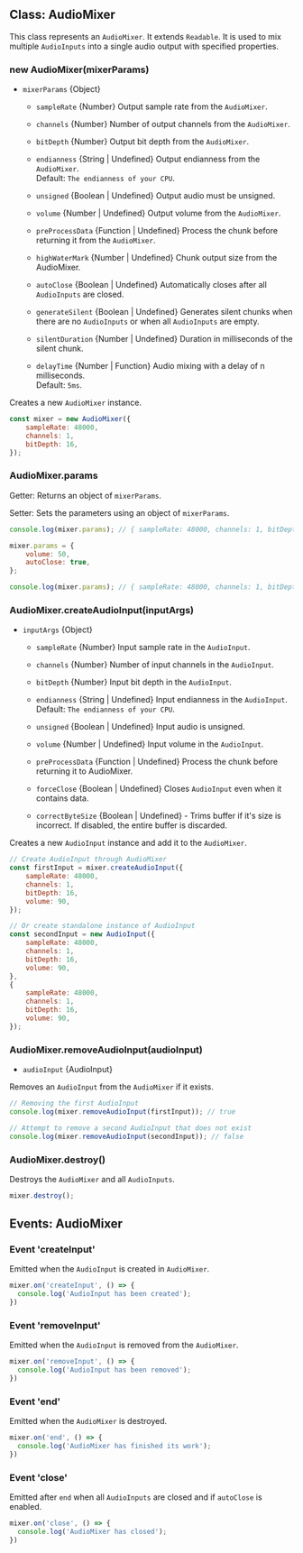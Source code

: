 ## Class: AudioMixer
This class represents an `AudioMixer`. It extends `Readable`. It is used to mix multiple `AudioInputs` into a single audio output with specified properties.

### new AudioMixer(mixerParams)
- `mixerParams` {Object}

  - `sampleRate` {Number} Output sample rate from the `AudioMixer`.

  - `channels` {Number} Number of output channels from the `AudioMixer`.

  - `bitDepth` {Number} Output bit depth from the `AudioMixer`.

  - `endianness` {String | Undefined} Output endianness from the `AudioMixer`. <br> Default: `The endianness of your CPU`.

  - `unsigned` {Boolean | Undefined} Output audio must be unsigned.

  - `volume` {Number | Undefined} Output volume from the `AudioMixer`.

  - `preProcessData` {Function | Undefined} Process the chunk before returning it from the `AudioMixer`.

  - `highWaterMark` {Number | Undefined} Chunk output size from the AudioMixer.

  - `autoClose` {Boolean | Undefined} Automatically closes after all `AudioInputs` are closed.

  - `generateSilent` {Boolean | Undefined} Generates silent chunks when there are no `AudioInputs` or when all `AudioInputs` are empty.

  - `silentDuration` {Number | Undefined} Duration in milliseconds of the silent chunk.  

  - `delayTime` {Number | Function} Audio mixing with a delay of n milliseconds. <br> Default: `5ms`.

Creates a new `AudioMixer` instance.

```js
const mixer = new AudioMixer({
    sampleRate: 48000,
    channels: 1,
    bitDepth: 16,
});
```

### AudioMixer.params
Getter: Returns an object of `mixerParams`.

Setter: Sets the parameters using an object of `mixerParams`.

```js
console.log(mixer.params); // { sampleRate: 48000, channels: 1, bitDepth: 16 }

mixer.params = {
    volume: 50,
    autoClose: true,
};

console.log(mixer.params); // { sampleRate: 48000, channels: 1, bitDepth: 16, volume: 50, autoClose: true }
```

### AudioMixer.createAudioInput(inputArgs)
- `inputArgs` {Object}

  - `sampleRate` {Number} Input sample rate in the `AudioInput`.

  - `channels` {Number} Number of input channels in the `AudioInput`.

  - `bitDepth` {Number} Input bit depth in the `AudioInput`.

  - `endianness` {String | Undefined} Input endianness in the `AudioInput`. <br> Default: `The endianness of your CPU`.

  - `unsigned` {Boolean | Undefined} Input audio is unsigned.

  - `volume` {Number | Undefined} Input volume in the `AudioInput`.

  - `preProcessData` {Function | Undefined} Process the chunk before returning it to AudioMixer.

  - `forceClose` {Boolean | Undefined} Closes `AudioInput` even when it contains data.

  - `correctByteSize` {Boolean | Undefined} - Trims buffer if it's size is incorrect. If disabled, the entire buffer is discarded.

Creates a new `AudioInput` instance and add it to the `AudioMixer`.

```js
// Create AudioInput through AudioMixer
const firstInput = mixer.createAudioInput({
    sampleRate: 48000,
    channels: 1,
    bitDepth: 16,
    volume: 90,
});

// Or create standalone instance of AudioInput
const secondInput = new AudioInput({
    sampleRate: 48000,
    channels: 1,
    bitDepth: 16,
    volume: 90,
},
{
    sampleRate: 48000,
    channels: 1,
    bitDepth: 16,
    volume: 90,
});
```

### AudioMixer.removeAudioInput(audioInput)
- `audioInput` {AudioInput}

Removes an `AudioInput` from the `AudioMixer` if it exists.

```js
// Removing the first AudioInput
console.log(mixer.removeAudioInput(firstInput)); // true

// Attempt to remove a second AudioInput that does not exist
console.log(mixer.removeAudioInput(secondInput)); // false
```

### AudioMixer.destroy()
Destroys the `AudioMixer` and all `AudioInputs`.

```js
mixer.destroy();
```


## Events: AudioMixer

### Event 'createInput'
Emitted when the `AudioInput` is created in `AudioMixer`.

```js
mixer.on('createInput', () => {
  console.log('AudioInput has been created');
})
```

### Event 'removeInput'
Emitted when the `AudioInput` is removed from the `AudioMixer`.

```js
mixer.on('removeInput', () => {
  console.log('AudioInput has been removed');
})
```

### Event 'end'
Emitted when the `AudioMixer` is destroyed.

```js
mixer.on('end', () => {
  console.log('AudioMixer has finished its work');
})
```

### Event 'close'
Emitted after `end` when all `AudioInputs` are closed and if `autoClose` is enabled.

```js
mixer.on('close', () => {
  console.log('AudioMixer has closed');
})
```